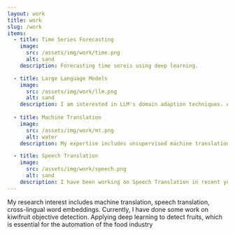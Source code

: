 ```yaml
---
layout: work
title: work
slug: /work
items:
  - title: Time Series Forecasting
    image:
      src: /assets/img/work/time.png
      alt: sand
    description: Forecasting time sereis using deep learning.

  - title: Large Language Models
    image:
      src: /assets/img/work/llm.png
      alt: sand
    description: I am interested in LLM's domain adaption techniques. Also I hope to explore the explainabiliy for LLMs (Transformer behind it).
  
  - title: Machine Translation
    image:
      src: /assets/img/work/mt.png
      alt: water
    description: My expertise includes unsupervised machine translation and low-resource machine translation. 

  - title: Speech Translation
    image:
      src: /assets/img/work/speech.png
      alt: sand
    description: I have been working on Speech Translation in recent years. I am interested in multi-language speech translation and knowledge transferring in Speech Translation.
---
```


My research interest includes machine translation, speech translation, cross-lingual word embeddings. Currently, I have done some work on kiwifruit objective detection. Applying deep learning to detect fruits, which is essential for the automation of the food industry
<br />
<br />
